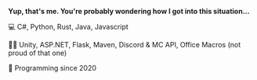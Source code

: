 **Yup, that's me. You're probably wondering how I got into this situation…**

💻 C#, Python, Rust, Java, Javascript

🧑‍💻 Unity, ASP.NET, Flask, Maven, Discord & MC API, Office Macros (not proud of that one)

💾 Programming since 2020
